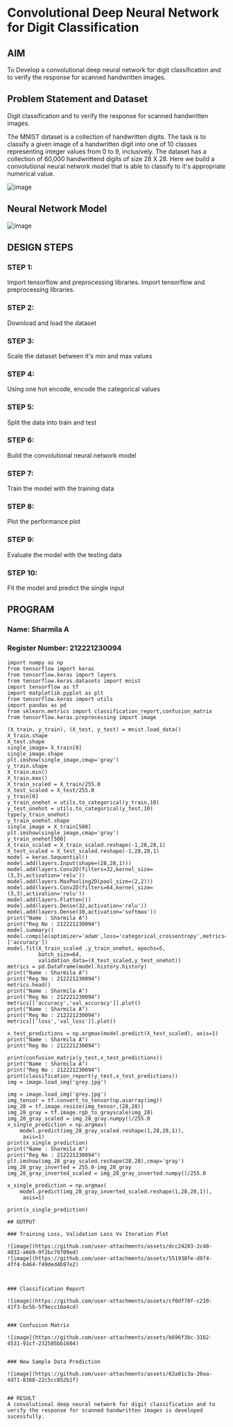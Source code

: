 # Convolutional Deep Neural Network for Digit Classification

## AIM

To Develop a convolutional deep neural network for digit classification and to verify the response for scanned handwritten images.

## Problem Statement and Dataset
Digit classification and to verify the response for scanned handwritten images.

The MNIST dataset is a collection of handwritten digits. The task is to classify a given image of a handwritten digit into one of 10 classes representing integer values from 0 to 9, inclusively. The dataset has a collection of 60,000 handwrittend digits of size 28 X 28. Here we build a convolutional neural network model that is able to classify to it's appropriate numerical value.

![image](https://github.com/user-attachments/assets/d1dd1a57-8794-47fe-b02e-e99a0cc7c51f)


## Neural Network Model

![image](https://github.com/user-attachments/assets/b79a38fe-2225-4e5a-a3ca-4a453d346fa7)


## DESIGN STEPS

### STEP 1:
Import tensorflow and preprocessing libraries. Import tensorflow and preprocessing libraries.

### STEP 2:
Download and load the dataset

### STEP 3:
Scale the dataset between it's min and max values
### STEP 4:
Using one hot encode, encode the categorical values

### STEP 5:
Split the data into train and test

### STEP 6:
Build the convolutional neural network model

### STEP 7:
Train the model with the training data

### STEP 8:

Plot the performance plot
### STEP 9:
Evaluate the model with the testing data

### STEP 10:
Fit the model and predict the single input
## PROGRAM

### Name: Sharmila A
### Register Number: 212221230094
```
import numpy as np
from tensorflow import keras
from tensorflow.keras import layers
from tensorflow.keras.datasets import mnist
import tensorflow as tf
import matplotlib.pyplot as plt
from tensorflow.keras import utils
import pandas as pd
from sklearn.metrics import classification_report,confusion_matrix
from tensorflow.keras.preprocessing import image

(X_train, y_train), (X_test, y_test) = mnist.load_data()
X_train.shape
X_test.shape
single_image= X_train[0]
single_image.shape
plt.imshow(single_image,cmap='gray')
y_train.shape
X_train.min()
X_train.max()
X_train_scaled = X_train/255.0
X_test_scaled = X_test/255.0
y_train[0]
y_train_onehot = utils.to_categorical(y_train,10)
y_test_onehot = utils.to_categorical(y_test,10)
type(y_train_onehot)
y_train_onehot.shape
single_image = X_train[500]
plt.imshow(single_image,cmap='gray')
y_train_onehot[500]
X_train_scaled = X_train_scaled.reshape(-1,28,28,1)
X_test_scaled = X_test_scaled.reshape(-1,28,28,1)
model = keras.Sequential()
model.add(layers.Input(shape=(28,28,1)))
model.add(layers.Conv2D(filters=32,kernel_size=(3,3),activation='relu'))
model.add(layers.MaxPooling2D(pool_size=(2,2)))
model.add(layers.Conv2D(filters=64,kernel_size=(3,3),activation='relu'))
model.add(layers.Flatten())
model.add(layers.Dense(32,activation='relu'))
model.add(layers.Dense(10,activation='softmax'))
print("Name : Sharmila A")
print("Reg No : 212221230094")
model.summary()
model.compile(optimizer='adam',loss='categorical_crossentropy',metrics=['accuracy'])
model.fit(X_train_scaled ,y_train_onehot, epochs=5,
          batch_size=64, 
          validation_data=(X_test_scaled,y_test_onehot))
metrics = pd.DataFrame(model.history.history)
print("Name : Sharmila A")
print("Reg No : 212221230094")
metrics.head()
print("Name : Sharmila A")
print("Reg No : 212221230094")
metrics[['accuracy','val_accuracy']].plot()
print("Name : Sharmila A")
print("Reg No : 212221230094")
metrics[['loss','val_loss']].plot()

x_test_predictions = np.argmax(model.predict(X_test_scaled), axis=1)
print("Name : Sharmila A")
print("Reg No : 212221230094")

print(confusion_matrix(y_test,x_test_predictions))
print("Name : Sharmila A")
print("Reg No : 212221230094")
print(classification_report(y_test,x_test_predictions))
img = image.load_img('grey.jpg')

img = image.load_img('grey.jpg')
img_tensor = tf.convert_to_tensor(np.asarray(img))
img_28 = tf.image.resize(img_tensor,(28,28))
img_28_gray = tf.image.rgb_to_grayscale(img_28)
img_28_gray_scaled = img_28_gray.numpy()/255.0
x_single_prediction = np.argmax(
    model.predict(img_28_gray_scaled.reshape(1,28,28,1)),
     axis=1)
print(x_single_prediction)
print("Name : Sharmila A")
print("Reg No : 212221230094")
plt.imshow(img_28_gray_scaled.reshape(28,28),cmap='gray')
img_28_gray_inverted = 255.0-img_28_gray
img_28_gray_inverted_scaled = img_28_gray_inverted.numpy()/255.0

x_single_prediction = np.argmax(
    model.predict(img_28_gray_inverted_scaled.reshape(1,28,28,1)),
     axis=1)

print(x_single_prediction)
     
## OUTPUT

### Training Loss, Validation Loss Vs Iteration Plot

![image](https://github.com/user-attachments/assets/dcc24203-2c48-4032-a669-9f2bc79709ed)
![image](https://github.com/user-attachments/assets/551938fe-d8f4-4ff4-b464-f49ded4b97e2)



### Classification Report

![image](https://github.com/user-attachments/assets/cf0df70f-c210-41f3-bc5b-5f9ecc16e4cd)


### Confusion Matrix

![image](https://github.com/user-attachments/assets/b696f3bc-3162-4531-91cf-232585bb1604)


### New Sample Data Prediction

![image](https://github.com/user-attachments/assets/62a01c3a-20aa-4d71-8168-22c5cc852b1f)


## RESULT
A convolutional deep neural network for digit classification and to verify the response for scanned handwritten images is developed sucessfully.
